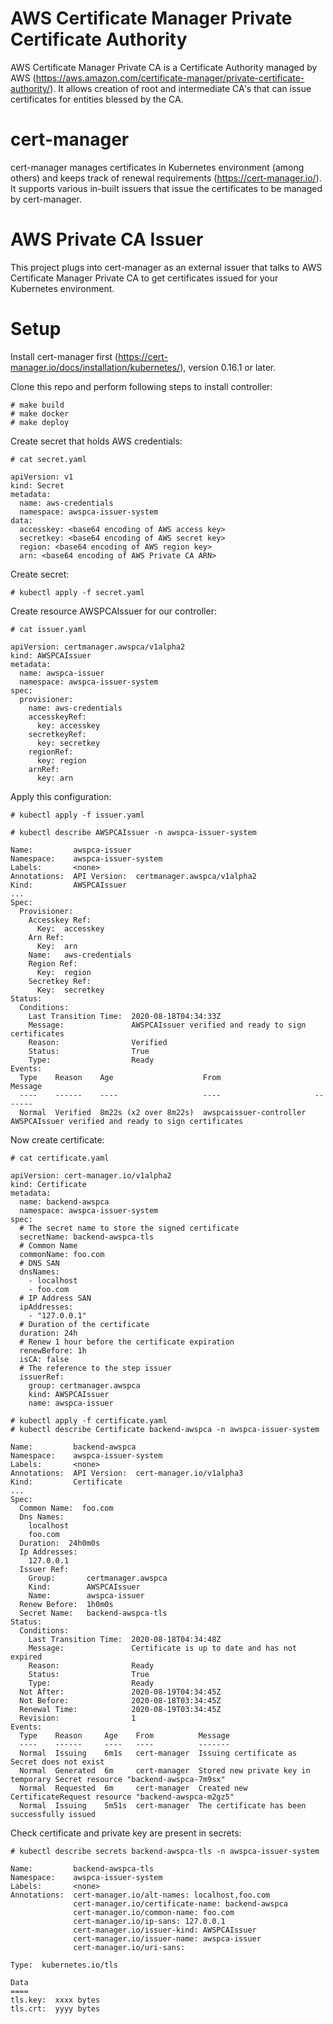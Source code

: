 # AWS Certificate Manager Private Certificate Authority

AWS Certificate Manager Private CA is a Certificate Authority managed by AWS (https://aws.amazon.com/certificate-manager/private-certificate-authority/). It allows creation of root and intermediate CA's that can issue certificates for entities blessed by the CA.

# cert-manager

cert-manager manages certificates in Kubernetes environment (among others) and keeps track of renewal requirements (https://cert-manager.io/). It supports various in-built issuers that issue the certificates to be managed by cert-manager.

# AWS Private CA Issuer

This project plugs into cert-manager as an external issuer that talks to AWS Certificate Manager Private CA to get certificates issued for your Kubernetes environment.

# Setup

Install cert-manager first (https://cert-manager.io/docs/installation/kubernetes/), version 0.16.1 or later.

Clone this repo and perform following steps to install controller:

```
# make build
# make docker
# make deploy
```

Create secret that holds AWS credentials:

```
# cat secret.yaml

apiVersion: v1
kind: Secret
metadata:
  name: aws-credentials
  namespace: awspca-issuer-system
data:
  accesskey: <base64 encoding of AWS access key>
  secretkey: <base64 encoding of AWS secret key>
  region: <base64 encoding of AWS region key>
  arn: <base64 encoding of AWS Private CA ARN>
```

Create secret:

```  
# kubectl apply -f secret.yaml
```

Create resource AWSPCAIssuer for our controller:

```
# cat issuer.yaml

apiVersion: certmanager.awspca/v1alpha2
kind: AWSPCAIssuer
metadata:
  name: awspca-issuer
  namespace: awspca-issuer-system
spec:
  provisioner:
    name: aws-credentials
    accesskeyRef:
      key: accesskey
    secretkeyRef:
      key: secretkey
    regionRef:
      key: region
    arnRef:
      key: arn
```

Apply this configuration:

```
# kubectl apply -f issuer.yaml

# kubectl describe AWSPCAIssuer -n awspca-issuer-system

Name:         awspca-issuer
Namespace:    awspca-issuer-system
Labels:       <none>
Annotations:  API Version:  certmanager.awspca/v1alpha2
Kind:         AWSPCAIssuer
...
Spec:
  Provisioner:
    Accesskey Ref:
      Key:  accesskey
    Arn Ref:
      Key:  arn
    Name:   aws-credentials
    Region Ref:
      Key:  region
    Secretkey Ref:
      Key:  secretkey
Status:
  Conditions:
    Last Transition Time:  2020-08-18T04:34:33Z
    Message:               AWSPCAIssuer verified and ready to sign certificates
    Reason:                Verified
    Status:                True
    Type:                  Ready
Events:
  Type    Reason    Age                    From                     Message
  ----    ------    ----                   ----                     -------
  Normal  Verified  8m22s (x2 over 8m22s)  awspcaissuer-controller  AWSPCAIssuer verified and ready to sign certificates
```

Now create certificate:

```
# cat certificate.yaml

apiVersion: cert-manager.io/v1alpha2
kind: Certificate
metadata:
  name: backend-awspca
  namespace: awspca-issuer-system
spec:
  # The secret name to store the signed certificate
  secretName: backend-awspca-tls
  # Common Name
  commonName: foo.com
  # DNS SAN
  dnsNames:
    - localhost
    - foo.com
  # IP Address SAN
  ipAddresses:
    - "127.0.0.1"
  # Duration of the certificate
  duration: 24h
  # Renew 1 hour before the certificate expiration
  renewBefore: 1h
  isCA: false
  # The reference to the step issuer
  issuerRef:
    group: certmanager.awspca
    kind: AWSPCAIssuer
    name: awspca-issuer
```

```
# kubectl apply -f certificate.yaml
# kubectl describe Certificate backend-awspca -n awspca-issuer-system

Name:         backend-awspca
Namespace:    awspca-issuer-system
Labels:       <none>
Annotations:  API Version:  cert-manager.io/v1alpha3
Kind:         Certificate
...
Spec:
  Common Name:  foo.com
  Dns Names:
    localhost
    foo.com
  Duration:  24h0m0s
  Ip Addresses:
    127.0.0.1
  Issuer Ref:
    Group:       certmanager.awspca
    Kind:        AWSPCAIssuer
    Name:        awspca-issuer
  Renew Before:  1h0m0s
  Secret Name:   backend-awspca-tls
Status:
  Conditions:
    Last Transition Time:  2020-08-18T04:34:48Z
    Message:               Certificate is up to date and has not expired
    Reason:                Ready
    Status:                True
    Type:                  Ready
  Not After:               2020-08-19T04:34:45Z
  Not Before:              2020-08-18T03:34:45Z
  Renewal Time:            2020-08-19T03:34:45Z
  Revision:                1
Events:
  Type    Reason     Age    From          Message
  ----    ------     ----   ----          -------
  Normal  Issuing    6m1s   cert-manager  Issuing certificate as Secret does not exist
  Normal  Generated  6m     cert-manager  Stored new private key in temporary Secret resource "backend-awspca-7m9sx"
  Normal  Requested  6m     cert-manager  Created new CertificateRequest resource "backend-awspca-m2gz5"
  Normal  Issuing    5m51s  cert-manager  The certificate has been successfully issued
```

Check certificate and private key are present in secrets:                                             

```
# kubectl describe secrets backend-awspca-tls -n awspca-issuer-system   

Name:         backend-awspca-tls
Namespace:    awspca-issuer-system
Labels:       <none>
Annotations:  cert-manager.io/alt-names: localhost,foo.com
              cert-manager.io/certificate-name: backend-awspca
              cert-manager.io/common-name: foo.com
              cert-manager.io/ip-sans: 127.0.0.1
              cert-manager.io/issuer-kind: AWSPCAIssuer
              cert-manager.io/issuer-name: awspca-issuer
              cert-manager.io/uri-sans:

Type:  kubernetes.io/tls

Data
====
tls.key:  xxxx bytes
tls.crt:  yyyy bytes
```
